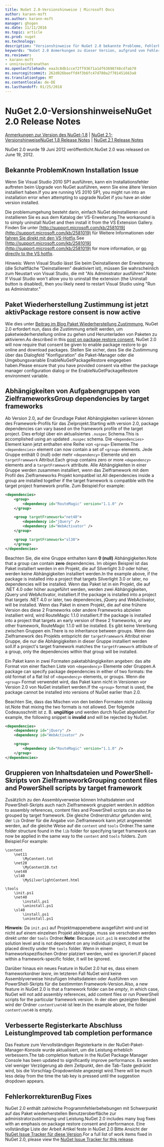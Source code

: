 ```yaml
---
title: NuGet 2.0-Versionshinweise | Microsoft Docs
author: karann-msft
ms.author: karann-msft
manager: ghogen
ms.date: 11/11/2016
ms.topic: article
ms.prod: nuget
ms.technology: 
description: "Versionshinweise für NuGet 2.0 bekannte Probleme, Fehlerbehebungen, Funktionen und Archivierung von dcrs Design einschließlich."
keywords: "NuGet 2.0 Anmerkungen zu dieser Version, aufgrund von Fehlerbehebungen, bekannte Probleme, zusätzliche Funktionen, Archivierung von dcrs Design"
ms.reviewer:
- karann-msft
- unniravindranathan
ms.openlocfilehash: eaa3c8db1cce72ff93671a1df63698748cdfab70
ms.sourcegitcommit: 262d026beeffd4f3b6fc47d780a2f701451663a8
ms.translationtype: MT
ms.contentlocale: de-DE
ms.lasthandoff: 01/25/2018
---
```

# <a name="nuget-20-release-notes"></a><span data-ttu-id="15578-104">NuGet 2.0-Versionshinweise</span><span class="sxs-lookup"><span data-stu-id="15578-104">NuGet 2.0 Release Notes</span></span>

<span data-ttu-id="15578-105">[Anmerkungen zur Version des NuGet-1.8](../release-notes/nuget-1.8.md) | [NuGet 2.1-Versionshinweise](../release-notes/nuget-2.1.md)</span><span class="sxs-lookup"><span data-stu-id="15578-105">[NuGet 1.8 Release Notes](../release-notes/nuget-1.8.md) | [NuGet 2.1 Release Notes](../release-notes/nuget-2.1.md)</span></span>

<span data-ttu-id="15578-106">NuGet 2.0 wurde 19 Juni 2012 veröffentlicht.</span><span class="sxs-lookup"><span data-stu-id="15578-106">NuGet 2.0 was released on June 19, 2012.</span></span>

## <a name="known-installation-issue"></a><span data-ttu-id="15578-107">Bekannte Problem</span><span class="sxs-lookup"><span data-stu-id="15578-107">Known Installation Issue</span></span>
<span data-ttu-id="15578-108">Wenn Sie Visual Studio 2010 SP1 ausführen, kann ein Installationsfehler auftreten beim Upgrade von NuGet ausführen, wenn Sie eine ältere Version installiert haben.</span><span class="sxs-lookup"><span data-stu-id="15578-108">If you are running VS 2010 SP1, you might run into an installation error when attempting to upgrade NuGet if you have an older version installed.</span></span>

<span data-ttu-id="15578-109">Die problemumgehung besteht darin, einfach NuGet deinstallieren und installieren Sie es aus dem Katalog der VS-Erweiterung.</span><span class="sxs-lookup"><span data-stu-id="15578-109">The workaround is to simply uninstall NuGet and then install it from the VS Extension Gallery.</span></span>  <span data-ttu-id="15578-110">Finden Sie unter [http://support.microsoft.com/kb/2581019](http://support.microsoft.com/kb/2581019) für Weitere Informationen oder [fahren Sie direkt mit den VS-Hotfix](http://bit.ly/vsixcertfix).</span><span class="sxs-lookup"><span data-stu-id="15578-110">See [http://support.microsoft.com/kb/2581019](http://support.microsoft.com/kb/2581019) for more information, or [go directly to the VS hotfix](http://bit.ly/vsixcertfix).</span></span>

<span data-ttu-id="15578-111">Hinweis: Wenn Visual Studio lässt Sie beim Deinstallieren der Erweiterung (die Schaltfläche "Deinstallieren" deaktiviert ist), müssen Sie wahrscheinlich zum Neustart von Visual Studio, die mit "Als Administrator ausführen".</span><span class="sxs-lookup"><span data-stu-id="15578-111">Note: If Visual Studio won't allow you to uninstall the extension (the Uninstall button is disabled), then you likely need to restart Visual Studio using "Run as Administrator."</span></span>

## <a name="package-restore-consent-is-now-active"></a><span data-ttu-id="15578-112">Paket Wiederherstellung Zustimmung ist jetzt aktiv</span><span class="sxs-lookup"><span data-stu-id="15578-112">Package restore consent is now active</span></span>

<span data-ttu-id="15578-113">Wie dies unter [Beitrag im Blog Paket Wiederherstellung Zustimmung](http://blog.nuget.org/20120518/package-restore-and-consent.html), NuGet 2.0 erfordert nun, dass die Zustimmung erteilt werden, um paketwiederherstellung online zu gehen und Herunterladen von Paketen zu aktivieren.</span><span class="sxs-lookup"><span data-stu-id="15578-113">As described in this [post on package restore consent](http://blog.nuget.org/20120518/package-restore-and-consent.html), NuGet 2.0 will now require that consent be given to enable package restore to go online and download packages.</span></span> <span data-ttu-id="15578-114">Stellen Sie sicher, dass Sie die Zustimmung über das Dialogfeld "Konfiguration" die Paket-Manager oder die Umgebungsvariable EnableNuGetPackageRestore eingegeben haben.</span><span class="sxs-lookup"><span data-stu-id="15578-114">Please ensure that you have provided consent via either the package manager configuration dialog or the EnableNuGetPackageRestore environment variable.</span></span>

## <a name="group-dependencies-by-target-frameworks"></a><span data-ttu-id="15578-115">Abhängigkeiten von Aufgabengruppen von Zielframeworks</span><span class="sxs-lookup"><span data-stu-id="15578-115">Group dependencies by target frameworks</span></span>

<span data-ttu-id="15578-116">Ab Version 2.0, auf der Grundlage Paket Abhängigkeiten variieren können des Framework-Profils für das Zielprojekt.</span><span class="sxs-lookup"><span data-stu-id="15578-116">Starting with version 2.0, package dependencies can vary based on the framework profile of the target project.</span></span> <span data-ttu-id="15578-117">Dies erfolgt über ein aktualisiertes `.nuspec` Schema.</span><span class="sxs-lookup"><span data-stu-id="15578-117">This is accomplished using an updated `.nuspec` schema.</span></span> <span data-ttu-id="15578-118">Die `<dependencies>` Element kann jetzt enthalten eine Reihe von `<group>` Elemente.</span><span class="sxs-lookup"><span data-stu-id="15578-118">The `<dependencies>` element can now contain a set of `<group>` elements.</span></span> <span data-ttu-id="15578-119">Jede Gruppe enthält 0 (null) oder mehr `<dependency>` Elemente und ein `targetFramework` Attribut.</span><span class="sxs-lookup"><span data-stu-id="15578-119">Each group contains zero or more `<dependency>` elements and a `targetFramework` attribute.</span></span> <span data-ttu-id="15578-120">Alle Abhängigkeiten in einer Gruppe werden zusammen installiert, wenn das Zielframework mit dem Profil des Zielframeworks Projekt kompatibel ist.</span><span class="sxs-lookup"><span data-stu-id="15578-120">All dependencies inside a group are installed together if the target framework is compatible with the target project framework profile.</span></span> <span data-ttu-id="15578-121">Zum Beispiel:</span><span class="sxs-lookup"><span data-stu-id="15578-121">For example:</span></span>

```xml
<dependencies>
    <group>
        <dependency id="RouteMagic" version="1.1.0" />
    </group>

    <group targetFramework="net40">
        <dependency id="jQuery" />
        <dependency id="WebActivator" />
    </group>

    <group targetFramework="sl30">
    </group>
</dependencies>
```

<span data-ttu-id="15578-122">Beachten Sie, die eine Gruppe enthalten kann **0 (null)** Abhängigkeiten.</span><span class="sxs-lookup"><span data-stu-id="15578-122">Note that a group can contain **zero** dependencies.</span></span> <span data-ttu-id="15578-123">Im obigen Beispiel ist das Paket installiert werden in ein Projekt, die auf Silverlight 3.0 oder höher, werden keine Abhängigkeiten installiert werden.</span><span class="sxs-lookup"><span data-stu-id="15578-123">In the example above, if the package is installed into a project that targets Silverlight 3.0 or later, no dependencies will be installed.</span></span> <span data-ttu-id="15578-124">Wenn das Paket ist in ein Projekt, die auf .NET 4.0 oder höher ausgeführt werden, werden zwei Abhängigkeiten, jQuery und WebActivator, installiert.</span><span class="sxs-lookup"><span data-stu-id="15578-124">If the package is installed into a project that targets .NET 4.0 or later, two dependencies, jQuery and WebActivator, will be installed.</span></span>  <span data-ttu-id="15578-125">Wenn das Paket in einem Projekt, die auf eine frühere Version des diese 2 Frameworks oder andere Frameworks abzielen installiert wird, wird RouteMagic 1.1.0 installiert.</span><span class="sxs-lookup"><span data-stu-id="15578-125">If the package is installed into a project that targets an early version of these 2 frameworks, or any other framework, RouteMagic 1.1.0 will be installed.</span></span> <span data-ttu-id="15578-126">Es gibt keine Vererbung zwischen Gruppen ein.</span><span class="sxs-lookup"><span data-stu-id="15578-126">There is no inheritance between groups.</span></span> <span data-ttu-id="15578-127">Wenn das Zielframework des Projekts entspricht der `targetFramework` Attribut einer Gruppe, die nur die Abhängigkeiten in dieser Gruppe installiert werden soll.</span><span class="sxs-lookup"><span data-stu-id="15578-127">If a project's target framework matches the `targetFramework` attribute of a group, only the dependencies within that group will be installed.</span></span>

<span data-ttu-id="15578-128">Ein Paket kann in zwei Formaten paketabhängigkeiten angeben: das alte Format von einer flachen Liste von `<dependency>` Elemente oder Gruppen.</span><span class="sxs-lookup"><span data-stu-id="15578-128">A package can specify package dependencies in either of two formats: the old format of a flat list of `<dependency>` elements, or groups.</span></span> <span data-ttu-id="15578-129">Wenn die `<group>` Format verwendet wird, das Paket kann nicht in Versionen vor Version 2.0 von NuGet installiert werden.</span><span class="sxs-lookup"><span data-stu-id="15578-129">If the `<group>` format is used, the package cannot be installed into versions of NuGet earlier than 2.0.</span></span>

<span data-ttu-id="15578-130">Beachten Sie, dass das Mischen von den beiden Formaten nicht zulässig ist.</span><span class="sxs-lookup"><span data-stu-id="15578-130">Note that mixing the two formats is not allowed.</span></span> <span data-ttu-id="15578-131">Der folgende Codeausschnitt ist z. B. **ungültige** und werden durch NuGet abgelehnt.</span><span class="sxs-lookup"><span data-stu-id="15578-131">For example, the following snippet is **invalid** and will be rejected by NuGet.</span></span>

```xml
<dependencies>
    <dependency id="jQuery" />
    <dependency id="WebActivator" />

    <group>
        <dependency id="RouteMagic" version="1.1.0" />
    </group>
</dependencies>
```

## <a name="grouping-content-files-and-powershell-scripts-by-target-framework"></a><span data-ttu-id="15578-132">Gruppieren von Inhaltsdateien und PowerShell-Skripts von Zielframework</span><span class="sxs-lookup"><span data-stu-id="15578-132">Grouping content files and PowerShell scripts by target framework</span></span>

<span data-ttu-id="15578-133">Zusätzlich zu den Assemblyverweise können Inhaltsdateien und PowerShell-Skripts auch nach Zielframework gruppiert werden.</span><span class="sxs-lookup"><span data-stu-id="15578-133">In addition to assembly references, content files and PowerShell scripts can also be grouped by target framework.</span></span> <span data-ttu-id="15578-134">Die gleiche Ordnerstruktur gefunden wird, der `lib` Ordner für die Angabe von Zielframework kann jetzt angewendet werden, auf die gleiche Weise auf die `content` und `tools` Ordner.</span><span class="sxs-lookup"><span data-stu-id="15578-134">The same folder structure found in the `lib` folder for specifying target framework can  now be applied in the same way to the `content` and `tools` folders.</span></span> <span data-ttu-id="15578-135">Zum Beispiel:</span><span class="sxs-lookup"><span data-stu-id="15578-135">For example:</span></span>

    \content
        \net11
            \MyContent.txt
        \net20
            \MyContent20.txt
        \net40
        \sl40
            \MySilverlightContent.html

    \tools
        \init.ps1
        \net40
            \install.ps1
            \uninstall.ps1
        \sl40
            \install.ps1
            \uninstall.ps1

<span data-ttu-id="15578-136">**Hinweis**: Da `init.ps1` auf Projektmappenebene ausgeführt wird und ist nicht auf einem einzelnen Projekt abhängige, muss sie verschoben werden direkt unter der `tools` Ordner.</span><span class="sxs-lookup"><span data-stu-id="15578-136">**Note**: Because `init.ps1` is executed at the solution level and is not dependent on any individual project, it must be placed directly under the `tools` folder.</span></span> <span data-ttu-id="15578-137">Wenn in einem frameworkspezifischen Ordner platziert werden, wird es ignoriert.</span><span class="sxs-lookup"><span data-stu-id="15578-137">If placed within a framework-specific folder, it will be ignored.</span></span>

<span data-ttu-id="15578-138">Darüber hinaus ein neues Feature in NuGet 2.0 hat es, dass einem frameworkordner *leere*, im letzteren Fall NuGet wird keine Assemblyverweise hinzufügen Inhaltsdateien oder Ausführen von PowerShell-Skripts für die bestimmten Framework-Version.</span><span class="sxs-lookup"><span data-stu-id="15578-138">Also, a new feature in NuGet 2.0 is that a framework folder can be *empty*, in which case, NuGet will not add assembly references, add content files or run  PowerShell scripts for the particular framework version.</span></span> <span data-ttu-id="15578-139">In der oben gezeigten Beispiel wird der Ordner `content\net40` ist leer.</span><span class="sxs-lookup"><span data-stu-id="15578-139">In the example above, the folder `content\net40` is empty.</span></span>

## <a name="improved-tab-completion-performance"></a><span data-ttu-id="15578-140">Verbesserte Registerkarte Abschluss Leistung</span><span class="sxs-lookup"><span data-stu-id="15578-140">Improved tab completion performance</span></span>
<span data-ttu-id="15578-141">Das Feature zum Vervollständigen Registerkarte in der NuGet-Paket-Manager-Konsole wurde aktualisiert, um die Leistung erheblich verbessern.</span><span class="sxs-lookup"><span data-stu-id="15578-141">The tab completion feature in the NuGet Package Manager Console has been updated to significantly improve performance.</span></span> <span data-ttu-id="15578-142">Es werden viel weniger Verzögerung ab dem Zeitpunkt, den die Tab-Taste gedrückt wird, bis die Vorschlag-Dropdownliste angezeigt wird.</span><span class="sxs-lookup"><span data-stu-id="15578-142">There will be much less delay from the time the tab key is pressed until the suggestion dropdown appears.</span></span>

## <a name="bug-fixes"></a><span data-ttu-id="15578-143">Fehlerkorrekturen</span><span class="sxs-lookup"><span data-stu-id="15578-143">Bug Fixes</span></span>
<span data-ttu-id="15578-144">NuGet 2.0 enthält zahlreiche Programmfehlerbehebungen mit Schwerpunkt auf das Paket wiederherstellen Benutzeroberfläche zur administratorzustimmung und Leistung.</span><span class="sxs-lookup"><span data-stu-id="15578-144">NuGet 2.0 includes many bug fixes with an emphasis on package restore consent and performance.</span></span>
<span data-ttu-id="15578-145">Eine vollständige Liste der Arbeit Artikel feste in NuGet 2.0 Bitte Ansicht der [NuGet Issue Tracker für diese Version](http://nuget.codeplex.com/workitem/list/advanced?keyword=&status=Closed&type=All&priority=All&release=NuGet%202.0&assignedTo=All&component=All&sortField=Votes&sortDirection=Descending&page=0).</span><span class="sxs-lookup"><span data-stu-id="15578-145">For a full list of work items fixed in NuGet 2.0, please view the [NuGet Issue Tracker for this release](http://nuget.codeplex.com/workitem/list/advanced?keyword=&status=Closed&type=All&priority=All&release=NuGet%202.0&assignedTo=All&component=All&sortField=Votes&sortDirection=Descending&page=0).</span></span>

